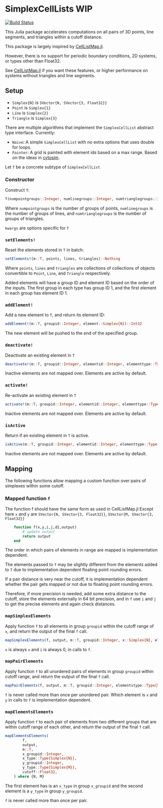 # SimplexCellLists WIP

[![Build Status](https://github.com/medyan-dev/SimplexCellLists.jl/actions/workflows/CI.yml/badge.svg?branch=main)](https://github.com/medyan-dev/SimplexCellLists.jl/actions/workflows/CI.yml?query=branch%3Amain)

This Julia package accelerates computations on all pairs of 3D points, line segments, and triangles within a cutoff distance.

This package is largely inspired by [CellListMap.jl](https://github.com/m3g/CellListMap.jl).

However, there is no support for periodic boundary conditions, 2D systems, or types other than Float32.

See [CellListMap.jl](https://github.com/m3g/CellListMap.jl) if you want these features, or higher performance on systems without triangles and line segments.


## Setup

- `Simplex{N}` is `SVector{N, SVector{3, Float32}}`
- `Point` is `Simplex{1}`
- `Line` is `Simplex{2}`
- `Triangle` is `Simplex{3}`

There are multiple algorithms that implement the `SimplexCellList` abstract type interface.
Currently:
- `Naive`: A simple `SimplexCellList` with no extra options that uses double for loops.
- `Painter`: A grid is painted with element ids based on a max range. Based on the ideas in [cytosim](https://gitlab.com/f-nedelec/cytosim/-/blob/af739d2ff768628e4737d3a75457676e1a7f4287/src/sim/fiber_grid.h).

Let `T` be a concrete subtype of `SimplexCellList`

### Constructor
Construct `T`:

```julia
T(numpointgroups::Integer, numlinegroups::Integer, numtrianglegroups::Integer; kwargs...)::T
```

Where `numpointgroups` is the number of groups of points, `numlinegroups` is the number of groups of lines,
and `numtrianglegroups` is the number of groups of triangles.

`kwargs` are options specific for `T`

### `setElements!`
Reset the elements stored in `T` in batch:

```julia
setElements!(m::T, points, lines, triangles)::Nothing
```

Where `points`, `lines` and `triangles` are collections of collections of objects convertible to 
`Point`, `Line`, and `Triangle` respectively.

Added elements will have a group ID and element ID based on the order of the inputs.
The first group in each type has group ID 1, and the first element in each group has element ID 1.

### `addElement!`
Add a new element to `T`, and return its element ID:

```julia
addElement!(m::T, groupid::Integer, element::Simplex{N})::Int32
```
The new element will be pushed to the end of the specified group.

### `deactivate!`
Deactivate an existing element in `T`

```julia
deactivate!(m::T, groupid::Integer, elementid::Integer, elementtype::Type{Simplex{N}})::Nothing
```
Inactive elements are not mapped over. Elements are active by default.

### `activate!`
Re-activate an existing element in `T`

```julia
activate!(m::T, groupid::Integer, elementid::Integer, elementtype::Type{Simplex{N}})::Nothing
```
Inactive elements are not mapped over. Elements are active by default.

### `isActive`
Return if an existing element in `T` is active.

```julia
isActive(m::T, groupid::Integer, elementid::Integer, elementtype::Type{Simplex{N}})::Bool
```
Inactive elements are not mapped over. Elements are active by default.

## Mapping

The following functions allow mapping a custom function over pairs of simplexes within some cutoff.

### Mapped function `f`

The function f should have the same form as used in CellListMap.jl
Except here `x` and `y` are `SVector{N, SVector{3, Float32}}`, `SVector{M, SVector{3, Float32}}`

```julia
    function f(x,y,i,j,d2,output)
        # update output
        return output
    end
```

The order in which pairs of elements in range are mapped is implementation dependent.

The elements passed to `f` may be slightly different from the elements added to `T` due to implementation dependent floating point rounding errors.

If a pair distance is very near the cutoff, it is implementation dependent whether the pair gets mapped or not due to floating point rounding errors.

Therefore, if more precision is needed, add some extra distance to the cutoff, store the elements externally in 64 bit precision, and in `f` use `i` and `j` to get the precise elements and again check distances.

### `mapSimplexElements`

Apply function `f` to all elements in group `groupid` within the cutoff range of `x`, and
return the output of the final `f` call.

```julia
mapSimplexElements(f, output, m::T, groupid::Integer, x::Simplex{N}, elementstype::Type{Simplex{M}}, cutoff::Float32) where {N, M}
```

`x` is always `x` and `i` is always 0, in calls to `f`.

### `mapPairElements`

Apply function `f` to all unordered pairs of elements in group `groupid` within cutoff range, and return the output of the final `f` call.

```julia
mapPairElements(f, output, m::T, groupid::Integer, elementstype::Type{Simplex{N}}, cutoff::Float32) where {N}
```

`f` is never called more than once per unordered pair. Which element is `x` and `y` in calls to `f` is implementation dependent.


### `mapElementsElements`

Apply function `f` to each pair of elements from two different groups that are within cutoff range of each other, and return the output of the final `f` call.


```julia
mapElementsElements(
        f, 
        output, 
        m::T, 
        x_groupid::Integer, 
        x_type::Type{Simplex{N}}, 
        y_groupid::Integer, 
        y_type::Type{Simplex{M}}, 
        cutoff::Float32,
    ) where {N, M}
```

The first element has is an `x_type` in group `x_groupid` and the second element is a `y_type` in group `y_groupid`.

`f` is never called more than once per pair.